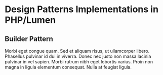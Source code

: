 # Design Patterns Implementations in PHP/Lumen

## Builder Pattern

Morbi eget congue quam. Sed et aliquam risus, ut ullamcorper libero. Phasellus pulvinar id dui in viverra. Donec nec justo non massa lacinia pulvinar in vel sapien. Morbi rutrum nibh eget lobortis varius. Proin non magna in ligula elementum consequat. Nulla at feugiat ligula.
